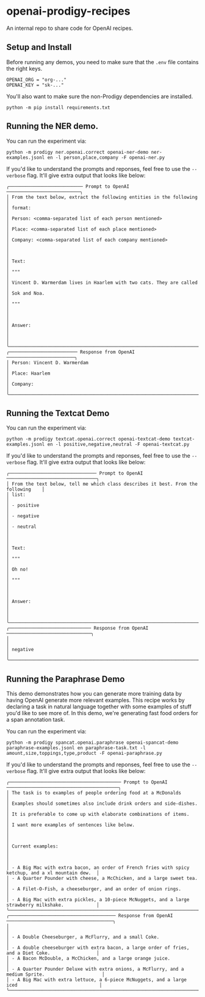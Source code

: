 # openai-prodigy-recipes

An internal repo to share code for OpenAI recipes.

## Setup and Install 

Before running any demos, you need to make sure that the `.env` file contains the right keys. 

```
OPENAI_ORG = "org-..."
OPENAI_KEY = "sk-..."
```

You'll also want to make sure the non-Prodigy dependencies are installed. 

```
python -m pip install requirements.txt
```

## Running the NER demo. 

You can run the experiment via: 

```
python -m prodigy ner.openai.correct openai-ner-demo ner-examples.jsonl en -l person,place,company -F openai-ner.py
```

If you'd like to understand the prompts and reponses, feel free to use the `--verbose` flag. It'll give extra output that looks like below: 

```
╭─────────────────────────── Prompt to OpenAI ───────────────────────────╮
│ From the text below, extract the following entities in the following   │
│ format:                                                                │
│ Person: <comma-separated list of each person mentioned>                │
│ Place: <comma-separated list of each place mentioned>                  │
│ Company: <comma-separated list of each company mentioned>              │
│                                                                        │
│ Text:                                                                  │
│ """                                                                    │
│ Vincent D. Warmerdam lives in Haarlem with two cats. They are called   │
│ Sok and Noa.                                                           │
│ """                                                                    │
│                                                                        │
│ Answer:                                                                │
│                                                                        │
╰────────────────────────────────────────────────────────────────────────╯
╭───────────────────────── Response from OpenAI ─────────────────────────╮
│ Person: Vincent D. Warmerdam                                           │
│ Place: Haarlem                                                         │
│ Company:                                                               │
╰────────────────────────────────────────────────────────────────────────╯
```

## Running the Textcat Demo 

You can run the experiment via: 

```
python -m prodigy textcat.openai.correct openai-textcat-demo textcat-examples.jsonl en -l positive,negative,neutral -F openai-textcat.py
```

If you'd like to understand the prompts and reponses, feel free to use the `--verbose` flag. It'll give extra output that looks like below: 

```
╭──────────────────────────────── Prompt to OpenAI ─────────────────────────────────╮
│ From the text below, tell me which class describes it best. From the following    │
│ list:                                                                             │
│ - positive                                                                        │
│ - negative                                                                        │
│ - neutral                                                                         │
│                                                                                   │
│ Text:                                                                             │
│ """                                                                               │
│ Oh no!                                                                            │
│ """                                                                               │
│                                                                                   │
│ Answer:                                                                           │
│                                                                                   │
╰───────────────────────────────────────────────────────────────────────────────────╯
╭────────────────────────────── Response from OpenAI ───────────────────────────────╮
│                                                                                   │
│ negative                                                                          │
╰───────────────────────────────────────────────────────────────────────────────────╯
```

## Running the Paraphrase Demo 

This demo demonstrates how you can generate more training data by having OpenAI generate more relevant examples. This recipe works by 
declaring a task in natural language together with some examples of stuff you'd like to see more of. In this demo, we're generating fast food orders for a span annotation task.

You can run the experiment via: 

```
python -m prodigy spancat.openai.paraphrase openai-spancat-demo paraphrase-examples.jsonl en paraphrase-task.txt -l amount,size,toppings,type,product -F openai-paraphrase.py
```

If you'd like to understand the prompts and reponses, feel free to use the `--verbose` flag. It'll give extra output that looks like below: 

```
╭───────────────────────────────────────── Prompt to OpenAI ─────────────────────────────────────────╮
│ The task is to examples of people ordering food at a McDonalds                                     │
│ Examples should sometimes also include drink orders and side-dishes.                               │
│ It is preferable to come up with elaborate combinations of items.                                  │
│ I want more examples of sentences like below.                                                      │
│                                                                                                    │
│ Current examples:                                                                                  │
│                                                                                                    │
│ - A Big Mac with extra bacon, an order of French fries with spicy ketchup, and a xl mountain dew.  │
│ - A Quarter Pounder with cheese, a McChicken, and a large sweet tea.                               │
│ - A Filet-O-Fish, a cheeseburger, and an order of onion rings.                                     │
│ - A Big Mac with extra pickles, a 10-piece McNuggets, and a large strawberry milkshake.            │
╰────────────────────────────────────────────────────────────────────────────────────────────────────╯
╭─────────────────────────────────────── Response from OpenAI ───────────────────────────────────────╮
│                                                                                                    │
│ - A Double Cheeseburger, a McFlurry, and a small Coke.                                             │
│ - A double cheeseburger with extra bacon, a large order of fries, and a Diet Coke.                 │
│ - A Bacon McDouble, a McChicken, and a large orange juice.                                         │
│ - A Quarter Pounder Deluxe with extra onions, a McFlurry, and a medium Sprite.                     │
│ - A Big Mac with extra lettuce, a 6-piece McNuggets, and a large iced                              │
╰────────────────────────────────────────────────────────────────────────────────────────────────────╯
```